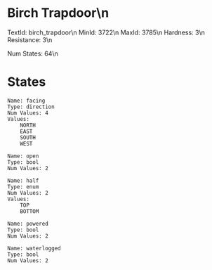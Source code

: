 # Birch Trapdoor\n
TextId: birch_trapdoor\n
MinId: 3722\n
MaxId: 3785\n
Hardness: 3\n
Resistance: 3\n

Num States: 64\n
# States
```
Name: facing
Type: direction
Num Values: 4
Values:
    NORTH
    EAST
    SOUTH
    WEST

Name: open
Type: bool
Num Values: 2

Name: half
Type: enum
Num Values: 2
Values:
    TOP
    BOTTOM

Name: powered
Type: bool
Num Values: 2

Name: waterlogged
Type: bool
Num Values: 2
```